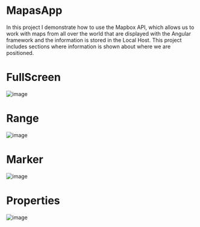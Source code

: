 # MapasApp

In this project I demonstrate how to use the Mapbox API, which allows us to work with maps from all over the world that are displayed with the Angular framework and the information is stored in the Local Host. This project includes sections where information is shown about where we are positioned.

# FullScreen
![image](https://user-images.githubusercontent.com/85316618/209903299-d97fff45-0ae4-4f22-ba62-e2afc9432e4b.png)
# Range
![image](https://user-images.githubusercontent.com/85316618/209903310-c3319fbd-8c3f-4af4-b915-0e3236c1bc74.png)
# Marker
![image](https://user-images.githubusercontent.com/85316618/209903343-67483739-01a9-41f9-98dc-8ea460b6b2dc.png)
# Properties
![image](https://user-images.githubusercontent.com/85316618/209903387-b3e1a5c2-7390-462d-b23f-e286aeeab92e.png)

